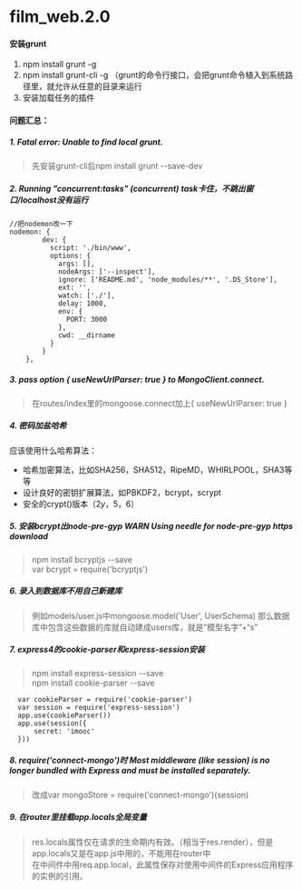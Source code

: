 # film_web.2.0
#### 安装grunt
1. npm install grunt -g
2. npm install grunt-cli -g  （grunt的命令行接口，会把grunt命令植入到系统路径里，就允许从任意的目录来运行
3. 安装加载任务的插件  

#### 问题汇总：
##### 1. Fatal error: Unable to find local grunt.  
> 先安装grunt-cli后npm install grunt --save-dev  

##### 2. Running "concurrent:tasks" (concurrent) task卡住，不跳出窗口/localhost没有运行
```
//把nodemon改一下
nodemon: {
        dev: {
          script: './bin/www',
          options: {
            args: [],
            nodeArgs: ['--inspect'],
            ignore: ['README.md', 'node_modules/**', '.DS_Store'],
            ext: '',
            watch: ['./'],
            delay: 1000,
            env: {
              PORT: 3000
            },
            cwd: __dirname
          }
        }
    },
```

 ##### 3. pass option { useNewUrlParser: true } to MongoClient.connect.
 > 在routes/index里的mongoose.connect加上{ useNewUrlParser: true }
    
 ##### 4. 密码加盐哈希
 
 应该使用什么哈希算法：
 * 哈希加密算法，比如SHA256，SHA512，RipeMD，WHIRLPOOL，SHA3等等
 * 设计良好的密钥扩展算法，如PBKDF2，bcrypt，scrypt
 * 安全的crypt()版本（$2y$，$5$，$6$）
 
 ##### 5. 安装bcrypt出node-pre-gyp WARN Using needle for node-pre-gyp https download
 > npm install bcryptjs --save  
var bcrypt = require('bcryptjs')

 ##### 6. 录入到数据库不用自己新建库
 > 例如models/user.js中mongoose.model('User', UserSchema) 那么数据库中包含这些数据的库就自动建成users库，就是“模型名字”+“s”
 
 ##### 7. express4的cookie-parser和express-session安装
 > npm install express-session --save  
   npm install cookie-parser --save
  ```
    var cookieParser = require('cookie-parser')
    var session = require('express-session')
    app.use(cookieParser())
    app.use(session({
        secret: 'imooc'
    }))
  ```
  
 ##### 8. require('connect-mongo')时 Most middleware (like session) is no longer bundled with Express and must be installed separately.
 > 改成var mongoStore = require('connect-mongo')(session)
 
 ##### 9. 在router里挂载app.locals全局变量
 > res.locals属性仅在请求的生命期内有效。（相当于res.render），但是app.locals又是在app.js中用的，不能用在router中  
 在中间件中用req.app.local，此属性保存对使用中间件的Express应用程序的实例的引用。
 